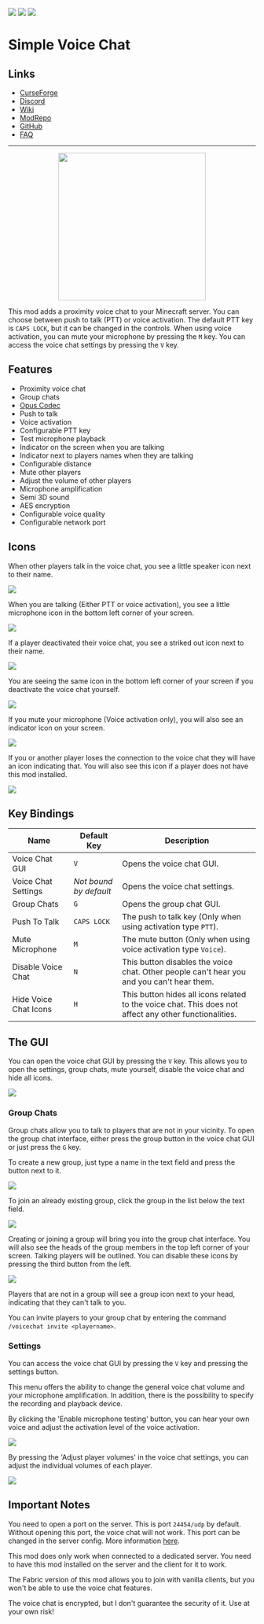 ![](http://cf.way2muchnoise.eu/full_416089_downloads.svg) ![](http://cf.way2muchnoise.eu/versions/416089.svg) ![](https://img.shields.io/discord/854659575324344340?label=Discord&style=flat&logo=discord&labelColor=2d2d2d)

# Simple Voice Chat

## Links
- [CurseForge](https://www.curseforge.com/minecraft/mc-mods/simple-voice-chat)
- [Discord](https://discord.gg/4dH2zwTmyX)
- [Wiki](https://modrepo.de/minecraft/voicechat/wiki)
- [ModRepo](https://modrepo.de/minecraft/voicechat/overview)
- [GitHub](https://github.com/henkelmax/simple-voice-chat)
- [FAQ](https://modrepo.de/minecraft/voicechat/faq)

---

<p align="center">
    <a href="https://discord.gg/4dH2zwTmyX">
        <img src="https://discord.com/assets/fc0b01fe10a0b8c602fb0106d8189d9b.png" width="300">
    </a>
</p>

This mod adds a proximity voice chat to your Minecraft server.
You can choose between push to talk (PTT) or voice activation.
The default PTT key is `CAPS LOCK`, but it can be changed in the controls.
When using voice activation, you can mute your microphone by pressing the `M` key.
You can access the voice chat settings by pressing the `V` key.

## Features

- Proximity voice chat
- Group chats
- [Opus Codec](https://opus-codec.org/)
- Push to talk
- Voice activation
- Configurable PTT key
- Test microphone playback
- Indicator on the screen when you are talking
- Indicator next to players names when they are talking
- Configurable distance
- Mute other players
- Adjust the volume of other players
- Microphone amplification
- Semi 3D sound
- AES encryption
- Configurable voice quality
- Configurable network port

## Icons

When other players talk in the voice chat, you see a little speaker icon next to their name.

![](https://i.imgur.com/5V3uYsc.png)

When you are talking (Either PTT or voice activation),
you see a little microphone icon in the bottom left corner of your screen.

![](https://i.imgur.com/c6DqeUj.png)

If a player deactivated their voice chat, you see a striked out icon next to their name.

![](https://i.imgur.com/PDehuc0.png)

You are seeing the same icon in the bottom left corner of your screen if you deactivate the voice chat yourself.

![](https://i.imgur.com/T9S3yhq.png)

If you mute your microphone (Voice activation only), you will also see an indicator icon on your screen.

![](https://i.imgur.com/kSTfK3D.png)

If you or another player loses the connection to the voice chat they will have an icon indicating that.
You will also see this icon if a player does not have this mod installed.

![](https://i.imgur.com/J13ncwN.png)

## Key Bindings

Name | Default Key | Description
--- | --- | ---
Voice Chat GUI | `V` | Opens the voice chat GUI.
Voice Chat Settings | *Not bound by default* | Opens the voice chat settings.
Group Chats | `G` | Opens the group chat GUI.
Push To Talk | `CAPS LOCK` | The push to talk key (Only when using activation type `PTT`).
Mute Microphone | `M` | The mute button (Only when using voice activation type `Voice`).
Disable Voice Chat | `N` | This button disables the voice chat. Other people can't hear you and you can't hear them.
Hide Voice Chat Icons | `H` | This button hides all icons related to the voice chat. This does not affect any other functionalities.

## The GUI

You can open the voice chat GUI by pressing the `V` key.
This allows you to open the settings, group chats, mute yourself, disable the voice chat and hide all icons.

![](https://i.imgur.com/Dd55iSi.png)

### Group Chats

Group chats allow you to talk to players that are not in your vicinity.
To open the group chat interface, either press the group button in the voice chat GUI or just press the `G` key.

To create a new group, just type a name in the text field and press the button next to it.

![](https://i.imgur.com/5A6R7oP.png)

To join an already existing group, click the group in the list below the text field.

![](https://i.imgur.com/u5JOwUs.png)

Creating or joining a group will bring you into the group chat interface.
You will also see the heads of the group members in the top left corner of your screen.
Talking players will be outlined.
You can disable these icons by pressing the third button from the left.

![](https://i.imgur.com/Tm3i2rN.png)

Players that are not in a group will see a group icon next to your head, indicating that they can't talk to you.

You can invite players to your group chat by entering the command `/voicechat invite <playername>`.

### Settings

You can access the voice chat GUI by pressing the `V` key and pressing the settings button.

This menu offers the ability to change the general voice chat volume and your microphone amplification.
In addition, there is the possibility to specify the recording and playback device.

By clicking the 'Enable microphone testing' button,
you can hear your own voice and adjust the activation level of the voice activation.

![](https://i.imgur.com/td2e5ep.png)

By pressing the 'Adjust player volumes' in the voice chat settings,
you can adjust the individual volumes of each player.

![](https://i.imgur.com/JFQn5Pf.png)

## Important Notes

You need to open a port on the server.
This is port `24454/udp` by default.
Without opening this port, the voice chat will not work.
This port can be changed in the server config.
More information [here](https://modrepo.de/minecraft/voicechat/wiki?t=setup).

This mod does only work when connected to a dedicated server.
You need to have this mod installed on the server and the client for it to work.

The Fabric version of this mod allows you to join with vanilla clients,
but you won't be able to use the voice chat features.

The voice chat is encrypted, but I don't guarantee the security of it.
Use at your own risk!
